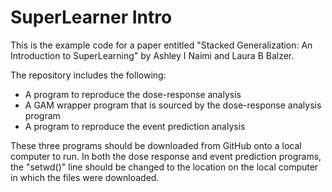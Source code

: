# SuperLearner Intro

This is the example code for a paper entitled "Stacked Generalization: An Introduction to SuperLearning" by Ashley I Naimi and Laura B Balzer.

The repository includes the following:

* A program to reproduce the dose-response analysis
* A GAM wrapper program that is sourced by the dose-response analysis program
* A program to reproduce the event prediction analysis

These three programs should be downloaded from GitHub onto a local computer to run. In both the dose response and event prediction programs, the "setwd()" line should be changed to the location on the local computer in which the files were downloaded.
